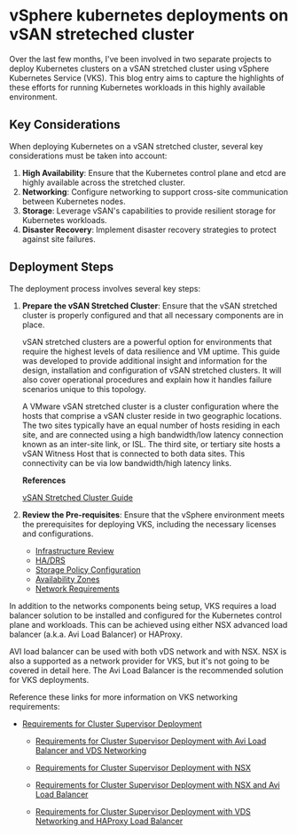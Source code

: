 # vSphere kubernetes deployments on vSAN streteched cluster

Over the last few months, I've been involved in two separate projects to deploy Kubernetes clusters on a vSAN stretched cluster using vSphere Kubernetes Service (VKS). This blog entry aims to capture the highlights of these efforts for running Kubernetes workloads in this highly available environment.

## Key Considerations
When deploying Kubernetes on a vSAN stretched cluster, several key considerations must be taken into account:

1. **High Availability**: Ensure that the Kubernetes control plane and etcd are highly available across the stretched cluster.
2. **Networking**: Configure networking to support cross-site communication between Kubernetes nodes.
3. **Storage**: Leverage vSAN's capabilities to provide resilient storage for Kubernetes workloads.
4. **Disaster Recovery**: Implement disaster recovery strategies to protect against site failures.

## Deployment Steps
The deployment process involves several key steps:

1. **Prepare the vSAN Stretched Cluster**: Ensure that the vSAN stretched cluster is properly configured and that all necessary components are in place.

    vSAN stretched clusters are a powerful option for environments that require the highest levels of data resilience and VM uptime. This guide was developed to provide additional insight and information for the design, installation and configuration of vSAN stretched clusters. It will also cover operational procedures and explain how it handles failure scenarios unique to this topology.

    A VMware vSAN stretched cluster is a cluster configuration where the hosts that comprise a vSAN cluster reside in two geographic locations. The two sites typically have an equal number of hosts residing in each site, and are connected using a high bandwidth/low latency connection known as an inter-site link, or ISL. The third site, or tertiary site hosts a vSAN Witness Host that is connected to both data sites. This connectivity can be via low bandwidth/high latency links.

    **References**

    [vSAN Stretched Cluster Guide](https://core.vmware.com/resource/vsan-stretched-cluster-guide#introduction)


2. **Review the Pre-requisites**: Ensure that the vSphere environment meets the prerequisites for deploying VKS, including the necessary licenses and configurations.

    * [Infrastructure Review](./0.SetupVSanStretchedCluster/InfrastructureReview.md)
    * [HA/DRS](./1.ConfigurePreReqs/0.HA-DRS%28fully-automated%29.md)
    * [Storage Policy Configuration](./1.ConfigurePreReqs/1.StoragePolicy.md)
    * [Availability Zones](./1.ConfigurePreReqs/2.AvailabilityZones.md)
    * [Network Requirements](./1.ConfigurePreReqs/3.NetworkRequirements.md) 

In addition to the networks components being setup, VKS requires a load balancer solution to be installed and configured for the Kubernetes control plane and workloads. This can be achieved using either NSX advanced load balancer (a.k.a. Avi Load Balancer) or HAProxy.


AVI load balancer can be used with both vDS network and with NSX.  NSX is also a supported as a network provider for VKS, but it's not going to be covered in detail here.  The Avi Load Balancer is the recommended solution for VKS deployments.


Reference these links for more information on VKS networking requirements:
* [Requirements for Cluster Supervisor Deployment](https://techdocs.broadcom.com/us/en/vmware-cis/vsphere/vsphere-supervisor/8-0/vsphere-supervisor-concepts-and-planning/requirements-for-enabling-a-single-cluster-supervisor.html)

    * [Requirements for Cluster Supervisor Deployment with Avi Load Balancer and VDS Networking](https://techdocs.broadcom.com/us/en/vmware-cis/vsphere/vsphere-supervisor/8-0/vsphere-supervisor-concepts-and-planning/requirements-for-enabling-a-single-cluster-supervisor/requirements-for-cluster-supervisor-deployment-with-nsx-advanced-load-balancer-and-vds-networking.html)

    * [Requirements for Cluster Supervisor Deployment with NSX](https://techdocs.broadcom.com/us/en/vmware-cis/vsphere/vsphere-supervisor/8-0/vsphere-supervisor-concepts-and-planning/requirements-for-enabling-a-single-cluster-supervisor/requirements-for-cluster-supervisor-deployment-with-nsx.html)

    * [Requirements for Cluster Supervisor Deployment with NSX and Avi Load Balancer](https://techdocs.broadcom.com/us/en/vmware-cis/vsphere/vsphere-supervisor/8-0/vsphere-supervisor-concepts-and-planning/requirements-for-enabling-a-single-cluster-supervisor/requirements-for-cluster-supervisor-deployment-with-nsx-and-nsx-advanced-load-balancer.html)

    * [Requirements for Cluster Supervisor Deployment with VDS Networking and HAProxy Load Balancer](https://techdocs.broadcom.com/us/en/vmware-cis/vsphere/vsphere-supervisor/8-0/vsphere-supervisor-concepts-and-planning/requirements-for-enabling-a-single-cluster-supervisor/requirements-for-cluster-supervisor-deployment-with-vds-networking-and-haproxy-load-balancer.html)


